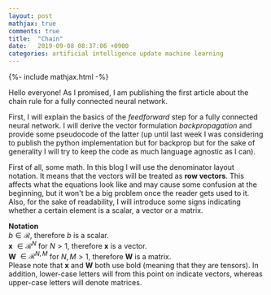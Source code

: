 ```yaml
---
layout: post
mathjax: true
comments: true
title:  "Chain"
date:   2019-09-08 08:37:06 +0900
categories: artificial intelligence update machine learning
---
```

{%- include mathjax.html -%}

Hello everyone! As I promised, I am publishing the first article about the chain rule for a fully connected neural network.

First, I will explain the basics of the *feedforward* step for a fully connected neural network. I will derive the vector formulation *backpropagation* and provide some pseudocode of the latter (up until last week I was considering to publish the python implementation but for backprop but for the sake of generality I will try to keep the code as much language agnostic as I can).  </br>

First of all, some math. In this blog I will use the denominator layout notation. It means that the vectors will be treated as **row vectors**. This affects what the equations look like and may cause some confusion at the beginning, but it won't be a big problem once the reader gets used to it.  </br>
Also, for the sake of readability, I will introduce some signs indicating whether a certain element is a scalar, a vector or a matrix. </br>  

**Notation**  
$b \in \mathcal{R}$, therefore $b$ is a scalar.</br>
**x** $\in \mathcal{R}^N$ for $N>1$, therefore **x** is a vector.</br>
**W** $\in \mathcal{R}^{N,M}$ for $N,M>1$, therefore **W** is a matrix.</br>
Please note that **x** and **W** both use bold (meaning that they are tensors). In addition, lower-case letters will from this point on indicate vectors, whereas upper-case letters will denote matrices.
